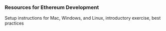 ### Resources for Ethereum Development 

Setup instructions for Mac, Windows, and Linux, introductory exercise, best practices